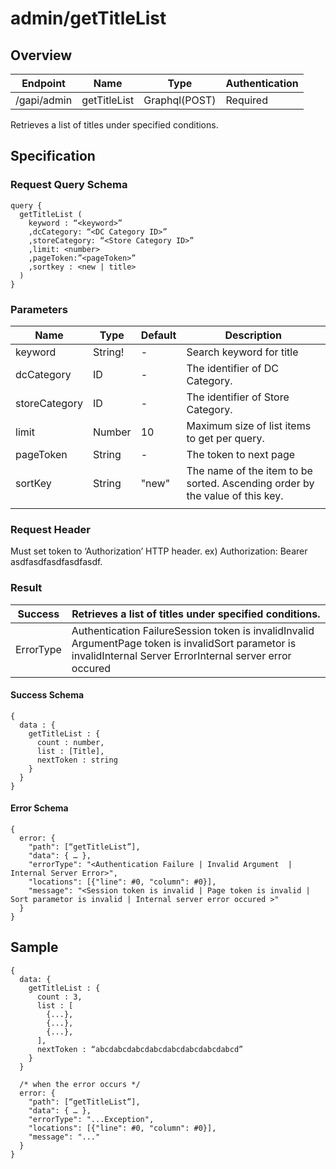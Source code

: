 # admin/getTitleList

## Overview

| Endpoint | Name | Type | Authentication |
| --- | --- | --- | --- |
| /gapi/admin | getTitleList | Graphql\(POST\) | Required |

Retrieves a list of titles under specified conditions.

## Specification

### Request Query Schema

```text
query {
  getTitleList (
    keyword : “<keyword>”
    ,dcCategory: “<DC Category ID>”
    ,storeCategory: “<Store Category ID>”
    ,limit: <number> 
    ,pageToken:”<pageToken>” 
    ,sortkey : <new | title>
  )
}
```

### Parameters

| Name | Type | Default | Description |
| --- | --- | --- | --- |
| keyword | String! | - | Search keyword for title |
| dcCategory | ID | - | The identifier of DC Category. |
| storeCategory | ID | - | The identifier of Store Category. |
| limit | Number | 10 | Maximum size of list items to get per query. |
| pageToken | String | - | The token to next page |
| sortKey | String | "new" | The name of the item to be sorted. Ascending order by the value of this key. |
|  |  |  |  |

### Request Header

Must set token to ‘Authorization’ HTTP header. ex\) Authorization: Bearer asdfasdfasdfasdfasdf.

### Result

| Success | Retrieves a list of titles under specified conditions. |
| --- | --- |
| ErrorType | Authentication FailureSession token is invalidInvalid ArgumentPage token is invalidSort parametor is invalidInternal Server ErrorInternal server error occured |

#### Success Schema

```text
{
  data : {
    getTitleList : {
      count : number,
      list : [Title],
      nextToken : string
    }
  }
}
```

#### Error Schema

```text
{
  error: {
    "path": [“getTitleList”],
    "data": { … },
    "errorType": "<Authentication Failure | Invalid Argument  | Internal Server Error>",
    "locations": [{"line": #0, "column": #0}],
    "message": "<Session token is invalid | Page token is invalid | Sort parametor is invalid | Internal server error occured >"
  }
}
```

## Sample

```text
{
  data: {
    getTitleList : {
      count : 3,
      list : [
        {...},
        {...},
        {...},
      ],
      nextToken : “abcdabcdabcdabcdabcdabcdabcdabcd”
    }
  }

  /* when the error occurs */
  error: {
    "path": [“getTitleList”],
    "data": { … },
    "errorType": "...Exception",
    "locations": [{"line": #0, "column": #0}],
    "message": "..."
  }
}
```

